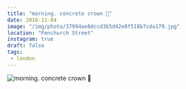 ```yaml
---
title: "morning. concrete crown 👑"
date: 2016-11-04
image: "/img/photo/37994ae8dccd3b5d42e8f518b7cda179.jpg"
location: "Fenchurch Street"
instagram: true
draft: false
tags:
 - london
---
```


![morning. concrete crown 👑](/img/photo/37994ae8dccd3b5d42e8f518b7cda179.jpg)
